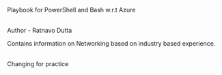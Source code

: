 Playbook for PowerShell and Bash w.r.t Azure

<br>
Author - Ratnavo Dutta

Contains information on Networking based on industry based experience.

<br>
Changing for practice